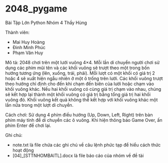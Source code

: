 # 2048_pygame
Bài Tập Lớn Python Nhóm 4 Thầy Hùng

Thành viên:
- Mai Huy Hoàng
- Đinh Minh Phúc
- Phạm Văn Huy

Mô tả: 2048 chơi trên một lưới vuông 4×4. Mỗi lần di chuyển người chơi sử dụng các phím mũi tên và các khối vuông sẽ trượt theo một trong bốn hướng tương ứng (lên, xuống, trái, phải). Mỗi lượt có một khối có giá trị 2 hoặc 4 sẽ xuất hiện ngẫu nhiên ở một ô trống trên lưới. Các khối vuông trượt theo hướng chỉ định cho đến khi chạm đến biên của lưới hoặc chạm vào khối vuông khác. Nếu hai khối vuông có cùng giá trị chạm vào nhau, chúng sẽ kết hợp lại thành một khối vuông có giá trị bằng tổng giá trị hai khối vuông đó. Khối vuông kết quả không thể kết hợp với khối vuông khác một lần nữa trong một lượt di chuyển. 

Cách chơi: Sử dụng 4 phím điều hướng (Up, Down, Left, Right) trên bàn phím máy tính để di chuyển các ô vuông. Khi hiện thông báo Game Over, ấn phím Enter để chơi lại. 

Ghi chú: 
+ note.txt là file chứa các ghi chú về câu lệnh phức tạp để hiểu cách thức hoạt động
+ [04]_[STTNHOMBAITL].docx là file báo cáo của nhóm về đề tài
